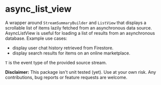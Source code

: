 # async_list_view

A wrapper around `StreamSummaryBuilder` and `ListView` that displays a
scrollable list of items lazily fetched from an asynchronous data source.
AsyncListView is useful for loading a list of results from an asynchronous
database. Example use cases:
 * display user chat history retrieved from Firestore.
 * display search results for items on an online marketplace.
 
`T` is the event type of the provided source stream.

**Disclaimer:** This package isn't unit tested (yet). Use at your own risk.
Any contributions, bug reports or feature requests are  welcome.
